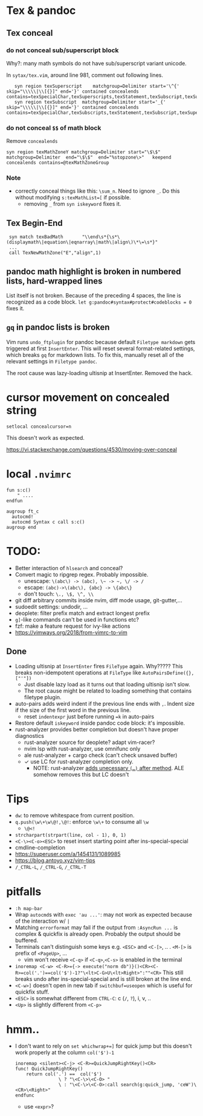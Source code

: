 # Tex & pandoc

## Tex conceal

### do not conceal sub/superscript block

Why?: many math symbols do not have sub/superscript variant unicode.

In `sytax/tex.vim`, around line 981, comment out following lines.

```vim
   syn region texSuperscript	matchgroup=Delimiter start='\^{'	skip="\\\\\|\\[{}]" end='}'	contained concealends contains=texSpecialChar,texSuperscripts,texStatement,texSubscript,texSuperscript,texMathMatcher
   syn region texSubscript	matchgroup=Delimiter start='_{'		skip="\\\\\|\\[{}]" end='}'	contained concealends contains=texSpecialChar,texSubscripts,texStatement,texSubscript,texSuperscript,texMathMatcher
```

### do not conceal `$$` of math block
Remove `concealends`

```vim
syn region texMathZoneY	matchgroup=Delimiter start="\$\$" matchgroup=Delimiter	end="\$\$"	end="%stopzone\>"	keepend concealends contains=@texMathZoneGroup
```

### Note

* correctly conceal things like this: `\sum_n`. Need to ignore `_`. Do this without modifying `s:texMathList=[` if possible.
    * removing `_` from `syn iskeyword` fixes it.


## Tex Begin-End

```vim
 syn match texBadMath		"\\end\s*{\s*\(displaymath\|equation\|eqnarray\|math\|align\)\*\=\s*}"
 ...
 call TexNewMathZone("E","align",1)
```

## pandoc math highlight is broken in numbered lists, hard-wrapped lines
List itself is not broken. Because of the preceding 4 spaces, the line is recognized as a code block.
`let g:pandoc#syntax#protect#codeblocks = 0` fixes it.

## `gq` in pandoc lists is broken
Vim runs `undo_ftplugin` for pandoc because default `Filetype markdown` gets triggered at first `InsertEnter`.
This will reset several format-related settings, which breaks `gq` for markdown lists.
To fix this, manually reset all of the relevant settings in `Filetype pandoc`.

The root cause was lazy-loading ultisnip at InsertEnter. Removed the hack.

# cursor movement on concealed string

```
setlocal concealcursor=n
```

This doesn't work as expected.

<https://vi.stackexchange.com/questions/4530/moving-over-conceal>

# local `.nvimrc`

```vim
fun s:c()
    " ....
endfun

augroup ft_c
  autocmd!
  autocmd Syntax c call s:c()
augroup end
```

# TODO:
* Better interaction of `hlsearch` and conceal?
* Convert magic to ripgrep regex. Probably impossible.
    - unescape: `\(abc\) -> (abc), \~ -> ~, \/ -> /`
    - escape: `(abc)->\(abc\), {abc} -> \{abc\}`
    - don't touch: `\., \$, \^, \\ `
* git diff arbitrary commits inside nvim, diff mode usage, git-gutter,...
* sudoedit settings: undodir, ...
* deoplete: filter prefix match and extract longest prefix
* `g]`-like commands can't be used in functions etc?
* fzf: make a feature request for ivy-like actions
* <https://vimways.org/2018/from-vimrc-to-vim>

## Done
* Loading ultisnip at `InsertEnter` fires `FileType` again. Why?????
  This breaks non-idempotent operations at `FileType` like `AutoPairsDefine({}, ["'"])`
    * Just disable lazy load as it turns out that loading ultisnip isn't slow.
    * The root cause might be related to loading something that contains filetype plugin.
* auto-pairs adds weird indent if the previous line ends with `,`. Indent size if the size of the first word in the previous line.
    * reset `indentexpr` just before running `=k` in auto-pairs
* Restore default `iskeyword` inside pandoc code block: it's impossible.
* rust-analyzer provides better completion but doesn't have proper diagnostics
    - rust-analyzer source for deoplete? adapt vim-racer?
    - nvim lsp with rust-analyzer, use omnifunc only
    - ale rust-analyzer + cargo check (can't check unsaved buffer)
    * ✓ use LC for rust-analyzer completion only.
        * NOTE: rust-analyzer [adds unecessary `(…)` after
          method](https://github.com/rust-analyzer/rust-analyzer/blob/9712889ee4c6cffa37c2ace5da9b00bf29adab56/crates/ra_ide/src/completion/presentation.rs#L228).
          ALE somehow removes this but LC doesn't

# Tips
* `dw`: to remove whitespace from current position.
* `q.push(\w\+\w\@!,\@!`: enforce `\w\+` to consume all `\w`
    * `\@<!`
* `strcharpart(strpart(line, col - 1), 0, 1)`
* `<C-\><C-o><ESC>` to reset insert starting point after ins-special-special
* cmdline-completion
* <https://superuser.com/a/1454131/1089985>
* <https://blog.antoyo.xyz/vim-tips>
* `/_CTRL-L`, `/_CTRL-G`, `/_CTRL-T`

# pitfalls
* `:h map-bar`
* Wrap `autocmd`s with `exec 'au ...'`: may not work as expected because of the interaction w/ `|`
* Matching `errorformat` may fail if the output from `:AsyncRun ...` is complex & quickfix is already open.
  Probably the output should be buffered.
* Terminals can't distinguish some keys e.g. `<ESC>` and `<C-[>`, .. . `<M-[>` is prefix of `<PageUp>`, ...
    * vim won't receive `<C-q>` if `<C-q>`,`<C-s>` is enabled in the terminal
* `inoremap <C-w> <C-R>={-> execute("norm db")}()<CR><C-R>=col('.')==col('$')-1?"\<lt>C-G>U\<lt>Right>":""<CR>`
  This still breaks undo after ins-special-special and is still broken at the line end.
* `<C-w>]` doesn't open in new tab if `switchbuf=useopen` which is useful for quickfix stuff.
* `<ESC>` is somewhat different from `CTRL-C`: c (`/`, `?`), i, v, ..
* `<Up>` is slightly different from `<C-p>`

# hmm..
* I don't want to rely on `set whichwrap+=]` for quick jump but this doesn't
  work properly at the column `col('$')-1`
    ```vim
    inoremap <silent><C-j> <C-R>=QuickJumpRightKey()<CR>
    func! QuickJumpRightKey()
        return col('.') ==  col('$')
                    \ ? "\<C-\>\<C-O> "
                    \ : "\<C-\>\<C-O>:call search(g:quick_jump, 'ceW')\<CR>\<Right>"
    endfunc
    ```
    * use `<expr>`?
